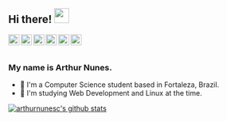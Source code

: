 ## Hi there! <img src="https://raw.githubusercontent.com/iampavangandhi/iampavangandhi/master/gifs/Hi.gif" width="30px"></h2>
<a href="mailto:arthurnunes@tutanota.com">
  <img align="left" alt="Arthur's Email" width="22px" src="https://cdn.jsdelivr.net/npm/simple-icons@3.1.0/icons/gmail.svg" />
</a>
<a href="https://github.com/arthurnunesc">
  <img align="left" alt="Arthur's GitHub" width="22px" src="https://cdn.jsdelivr.net/npm/simple-icons@v3/icons/github.svg" />
</a>
<a href="https://www.linkedin.com/in/arthurnunesc/">
  <img align="left" alt="Arthur's LinkedIn" width="22px" src="https://cdn.jsdelivr.net/npm/simple-icons@v3/icons/linkedin.svg" />
</a>
<a href="https://arthurnunes.hashnode.dev/">
  <img align="left" alt="Arthur's Hashnode" width="22px" src="https://cdn.jsdelivr.net/npm/simple-icons@v3/icons/hashnode.svg" />
</a>
<a href="https://twitter.com/arthurnunesc">
  <img align="left" alt="Arthur's Twitter" width="22px" src="https://cdn.jsdelivr.net/npm/simple-icons@v3/icons/twitter.svg" />
</a>
<a href="https://www.instagram.com/arthurnun.es/">
  <img align="left" alt="Arthur's Instagram" width="22px" src="https://cdn.jsdelivr.net/npm/simple-icons@v3/icons/instagram.svg" />
</a>
<br><br>

### My name is Arthur Nunes.
- 🏡 I'm a Computer Science student based in Fortaleza, Brazil.
- 🌱 I'm studying Web Development and Linux at the time.

[![arthurnunesc's github stats](https://github-readme-stats.vercel.app/api?username=arthurnunesc)](https://github.com/anuraghazra/github-readme-stats)
